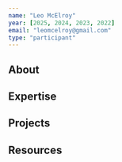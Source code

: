 ```yaml
---
name: "Leo McElroy"
year: [2025, 2024, 2023, 2022]
email: "leomcelroy@gmail.com"
type: "participant"
---
```


## About 

## Expertise

## Projects

## Resources 